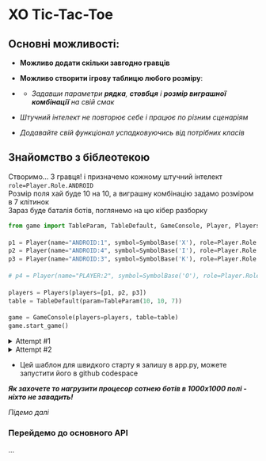 # XO Tic-Tac-Toe

## Основні можливості:
+ **Можливо додати скільки завгодно гравців**

+ **Можливо створити ігрову таблицю любого розміру**:
+ + *Задавши параметри **рядка**, **стовбця** і **розмір виграшної комбінації** на свій смак*

+ *Штучний інтелект не повторює себе і працює по різним сценаріям*

+ *Додавайте свій функціонал успадковуючись від потрібних класів*


## Знайомство з біблеотекою
Створимо... 3 гравця! і призначемо кожному штучний інтелект `role=Player.Role.ANDROID`  
Розмір поля хай буде 10 на 10, а виграшну комбінацію задамо розміром в 7 клітинок  
Зараз буде баталія ботів, поглянемо на цю кібер разборку

```python
from game import TableParam, TableDefault, GameConsole, Player, Players, SymbolBase

p1 = Player(name="ANDROID:1", symbol=SymbolBase('X'), role=Player.Role.ANDROID)
p2 = Player(name="ANDROID:4", symbol=SymbolBase('I'), role=Player.Role.ANDROID)
p3 = Player(name="ANDROID:3", symbol=SymbolBase('K'), role=Player.Role.ANDROID)

# p4 = Player(name="PLAYER:2", symbol=SymbolBase('O'), role=Player.Role.USER)

players = Players(players=[p1, p2, p3])
table = TableDefault(param=TableParam(10, 10, 7))

game = GameConsole(players=players, table=table)
game.start_game()
```
<details>
  <summary>Attempt #1</summary>
  
![Image alt](images/win_10_10.png)
</details>

<details>
  <summary>Attempt #2</summary>
  
![Image alt](images/peace_10_10.png)
</details>

+ Цей шаблон для швидкого старту я залишу в app.py, можете запустити його в github codespace

___Як захочете то нагрузити процесор сотнею ботів в 1000х1000 полі - ніхто не завадить!___

_Підемо далі_

### Перейдемо до основного API
...
